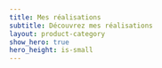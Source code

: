 ```yaml
---
title: Mes réalisations
subtitle: Découvrez mes réalisations
layout: product-category
show_hero: true
hero_height: is-small
---
```


